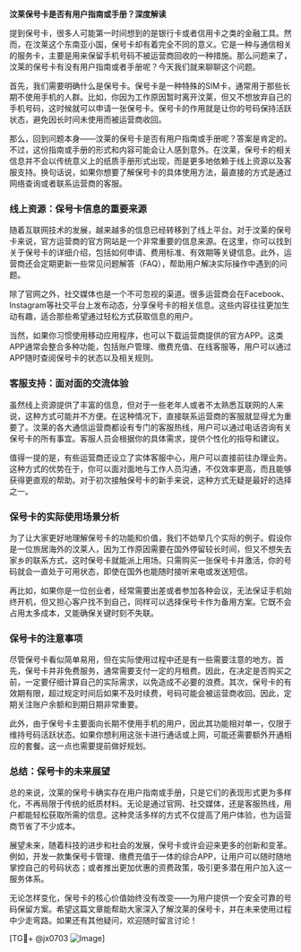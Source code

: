 **汶莱保号卡是否有用户指南或手册？深度解读**

提到保号卡，很多人可能第一时间想到的是银行卡或者信用卡之类的金融工具。然而，在汶莱这个东南亚小国，保号卡却有着完全不同的意义。它是一种与通信相关的服务卡，主要是用来保留手机号码不被运营商回收的一种措施。那么问题来了，汶莱的保号卡有没有用户指南或者手册呢？今天我们就来聊聊这个问题。

首先，我们需要明确什么是保号卡。保号卡是一种特殊的SIM卡，通常用于那些长期不使用手机的人群。比如，你因为工作原因暂时离开汶莱，但又不想放弃自己的手机号码，这时候就可以申请一张保号卡。保号卡的作用就是让你的号码保持活跃状态，避免因长时间未使用而被运营商收回。

那么，回到问题本身——汶莱的保号卡是否有用户指南或手册呢？答案是肯定的。不过，这份指南或手册的形式和内容可能会让人感到意外。在汶莱，保号卡的相关信息并不会以传统意义上的纸质手册形式出现，而是更多地依赖于线上资源以及客服支持。换句话说，如果你想要了解保号卡的具体使用方法，最直接的方式是通过网络查询或者联系运营商的客服。

### **线上资源：保号卡信息的重要来源**

随着互联网技术的发展，越来越多的信息已经转移到了线上平台。对于汶莱的保号卡来说，官方运营商的官方网站是一个非常重要的信息来源。在这里，你可以找到关于保号卡的详细介绍，包括如何申请、费用标准、有效期等关键信息。此外，运营商还会定期更新一些常见问题解答（FAQ），帮助用户解决实际操作中遇到的问题。

除了官网之外，社交媒体也是一个不可忽视的渠道。很多运营商会在Facebook、Instagram等社交平台上发布动态，分享保号卡的相关信息。这些内容往往更加生动有趣，适合那些希望通过轻松方式获取信息的用户。

当然，如果你习惯使用移动应用程序，也可以下载运营商提供的官方APP。这类APP通常会整合多种功能，包括账户管理、缴费充值、在线客服等，用户可以通过APP随时查阅保号卡的状态以及相关规则。

### **客服支持：面对面的交流体验**

虽然线上资源提供了丰富的信息，但对于一些老年人或者不太熟悉互联网的人来说，这种方式可能并不方便。在这种情况下，直接联系运营商的客服就显得尤为重要了。汶莱的各大通信运营商都设有专门的客服热线，用户可以通过电话咨询有关保号卡的所有事宜。客服人员会根据你的具体需求，提供个性化的指导和建议。

值得一提的是，有些运营商还设立了实体客服中心，用户可以直接前往办理业务。这种方式的优势在于，你可以面对面地与工作人员沟通，不仅效率更高，而且能够获得更直观的帮助。对于初次接触保号卡的新手来说，这种方式无疑是最好的选择之一。

### **保号卡的实际使用场景分析**

为了让大家更好地理解保号卡的功能和价值，我们不妨举几个实际的例子。假设你是一位旅居海外的汶莱人，因为工作原因需要在国外停留较长时间，但又不想失去家乡的联系方式，这时保号卡就能派上用场。只需购买一张保号卡并激活，你的号码就会一直处于可用状态，即使在国外也能随时接听来电或发送短信。

再比如，如果你是一位创业者，经常需要出差或者参加各种会议，无法保证手机始终开机，但又担心客户找不到自己，同样可以选择保号卡作为备用方案。它既不会占用太多成本，又能确保关键时刻不失联。

### **保号卡的注意事项**

尽管保号卡看似简单易用，但在实际使用过程中还是有一些需要注意的地方。首先，保号卡并非免费服务，通常需要支付一定的月租费。因此，在决定是否购买之前，一定要仔细计算自己的实际需求，以免造成不必要的浪费。其次，保号卡的有效期有限，超过规定时间后如果不及时续费，号码可能会被运营商收回。因此，定期关注账户余额和到期日期非常重要。

此外，由于保号卡主要面向长期不使用手机的用户，因此其功能相对单一，仅限于维持号码活跃状态。如果你想利用这张卡进行通话或上网，可能还需要额外开通相应的套餐。这一点也需要提前做好规划。

### **总结：保号卡的未来展望**

总的来说，汶莱的保号卡确实存在用户指南或手册，只是它们的表现形式更为多样化，不再局限于传统的纸质材料。无论是通过官网、社交媒体，还是客服热线，用户都能轻松获取所需的信息。这种灵活多样的方式不仅提高了用户体验，也为运营商节省了不少成本。

展望未来，随着科技的进步和社会的发展，保号卡或许会迎来更多的创新和变革。例如，开发一款集保号卡管理、缴费充值于一体的综合APP，让用户可以随时随地掌控自己的号码状态；或者推出更加优惠的资费政策，吸引更多潜在用户加入这一服务体系。

无论怎样变化，保号卡的核心价值始终没有改变——为用户提供一个安全可靠的号码保留方案。希望这篇文章能帮助大家深入了解汶莱的保号卡，并在未来使用过程中少走弯路。如果还有其他疑问，欢迎随时留言讨论！

[TG💪+ @jx0703 ![Image](https://github.com/user-attachments/assets/dbca1d08-cadb-493c-b0ec-ad6f7a83f270)]